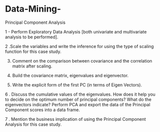 # Data-Mining-
Principal Component Analysis

1 - Perform Exploratory Data Analysis [both univariate and multivariate analysis to be performed].


2 .Scale the variables and write the inference for using the type of scaling function for this case
study.


3. Comment on the comparison between covariance and the correlation matrix after scaling.

   
4. Build the covariance matrix, eigenvalues and eigenvector.

   

5. Write the explicit form of the first PC (in terms of Eigen Vectors).
  

6 . Discuss the cumulative values of the eigenvalues. How does it help you to decide on the
optimum number of principal components? What do the eigenvectors indicate? Perform PCA and
export the data of the Principal Component scores into a data frame.

7 . Mention the business implication of using the Principal Component Analysis for this case
study.

